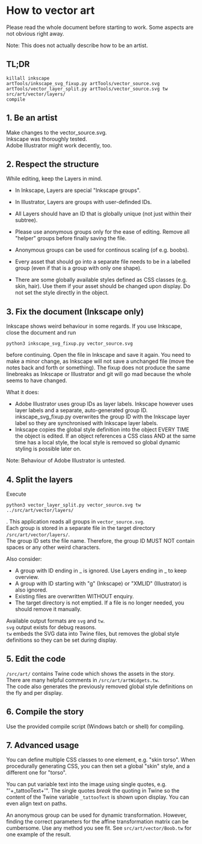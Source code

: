 # How to vector art

Please read the whole document before starting to work.
Some aspects are not obvious right away.

Note: This does not actually describe how to be an artist.

## TL;DR

    killall inkscape
    artTools/inkscape_svg_fixup.py artTools/vector_source.svg
    artTools/vector_layer_split.py artTools/vector_source.svg tw src/art/vector/layers/
    compile

## 1. Be an artist

Make changes to the vector_source.svg.  
Inkscape was thoroughly tested.  
Adobe Illustrator might work decently, too.  

## 2. Respect the structure

While editing, keep the Layers in mind. 

* In Inkscape, Layers are special "Inkscape groups". 
* In Illustrator, Layers are groups with user-definded IDs.
* All Layers should have an ID that is globally unique
  (not just within their subtree).

* Please use anonymous groups only for the ease of editing. Remove all "helper" groups before finally saving the file.
* Anonymous groups can be used for continous scaling (of e.g. boobs).

* Every asset that should go into a separate file needs to be in a labelled group 
  (even if that is a group with only one shape).
* There are some globally available styles defined as CSS classes (e.g. skin, hair).
  Use them if your asset should be changed upon display. 
  Do not set the style directly in the object.

## 3. Fix the document (Inkscape only)

Inkscape shows weird behaviour in some regards.
If you use Inkscape, close the document and run

    python3 inkscape_svg_fixup.py vector_source.svg

before continuing. Open the file in Inkscape and save it again. 
You need to make a minor change, as Inkscape will not save a unchanged file 
(move the notes back and forth or something). The fixup does not produce
the same linebreaks as Inkscape or Illustrator and git will go mad because
the whole seems to have changed.

What it does:
* Adobe Illustrator uses group IDs as layer labels. 
  Inkscape however uses layer labels and a separate, auto-generated group ID.
  inkscape_svg_fixup.py overwrites the group ID with the Inkscape layer label 
  so they are synchronised with Inkscape layer labels.
* Inkscape copies the global style definition into the object EVERY TIME
  the object is edited. If an object references a CSS class AND at the same time 
  has a local style, the local style is removed 
  so global dynamic styling is possible later on.

Note: Behaviour of Adobe Illustrator is untested.

## 4. Split the layers

Execute

    python3 vector_layer_split.py vector_source.svg tw ../src/art/vector/layers/

. This application reads all groups in `vector_source.svg`.  
Each group is stored in a separate file in the target directory `/src/art/vector/layers/`.  
The group ID sets the file name. Therefore, the group ID MUST NOT contain spaces or any other weird characters.

Also consider:
* A group with ID ending in _ is ignored. Use Layers ending in _ to keep overview.
* A group with ID starting with "g" (Inkscape) or "XMLID" (Illustrator) is also ignored.
* Existing files are overwritten WITHOUT enquiry.
* The target directory is not emptied. If a file is no longer needed, you should remove it manually.

Available output formats are `svg` and `tw`.  
`svg` output exists for debug reasons.  
`tw` embeds the SVG data into Twine files, but removes the global style definitions so they can be set during display.

## 5. Edit the code

`/src/art/` contains Twine code which shows the assets in the story.  
There are many helpful comments in `/src/art/artWidgets.tw`.  
The code also generates the previously removed global style definitions on the fly and per display.

## 6. Compile the story

Use the provided compile script (Windows batch or shell) for compiling.

## 7. Advanced usage

You can define multiple CSS classes to one element, e.g. "skin torso". When procedurally generating CSS, you can then set a global "skin" style, and a different one for "torso".

You can put variable text into the image using single quotes, e.g. "'+_tattooText+'". The single quotes *break* the quoting in Twine so the content of the Twine variable `_tattooText` is shown upon display. You can even align text on paths.

An anonymous group can be used for dynamic transformation. However, finding the correct parameters for the affine transformation matrix can be cumbersome. Use any method you see fit. See `src/art/vector/Boob.tw` for one example of the result.
